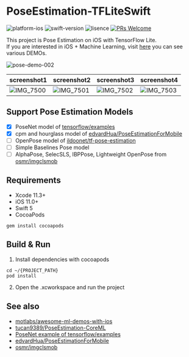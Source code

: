 # PoseEstimation-TFLiteSwift

![platform-ios](https://img.shields.io/badge/platform-ios-lightgrey.svg)
![swift-version](https://img.shields.io/badge/swift-5-red.svg)
![lisence](https://img.shields.io/badge/license-MIT-black.svg)
[![PRs Welcome](https://img.shields.io/badge/PRs-welcome-brightgreen.svg?style=flat-square)](http://makeapullrequest.com)

This project is Pose Estimation on iOS with TensorFlow Lite.<br>If you are interested in iOS + Machine Learning, visit [here](https://github.com/motlabs/iOS-Proejcts-with-ML-Models) you can see various DEMOs.<br>

![pose-demo-002](https://user-images.githubusercontent.com/37643248/77227994-99ba2a80-6bc7-11ea-9b08-9bb57723bc42.gif)

screenshot1 | screenshot2 | screenshot3 | screenshot4
--- | --- | --- | ---
![IMG_7500](https://user-images.githubusercontent.com/37643248/77227851-61feb300-6bc6-11ea-9e76-fd3a43567163.PNG) | ![IMG_7501](https://user-images.githubusercontent.com/37643248/77227847-61661c80-6bc6-11ea-848f-63c22b03cc75.PNG) | ![IMG_7502](https://user-images.githubusercontent.com/37643248/77227842-6034ef80-6bc6-11ea-8f36-5c7e04367559.PNG) | ![IMG_7503](https://user-images.githubusercontent.com/37643248/77227834-57dcb480-6bc6-11ea-83f3-6dffc41e5077.PNG)

## Support Pose Estimation Models

- [x] PoseNet model of [tensorflow/examples](https://github.com/tensorflow/examples/blob/master/lite/examples/posenet/ios)
- [x] cpm and hourglass model of [edvardHua/PoseEstimationForMobile](https://github.com/edvardHua/PoseEstimationForMobile)
- [ ] OpenPose model of [ildoonet/tf-pose-estimation](https://github.com/ildoonet/tf-pose-estimation/issues/355) 
- [ ] Simple Baselines Pose model
- [ ] AlphaPose, SelecSLS, IBPPose, Lightweight OpenPose from [osmr/imgclsmob](https://github.com/osmr/imgclsmob)

## Requirements

- Xcode 11.3+
- iOS 11.0+
- Swift 5
- CocoaPods
```shell
gem install cocoapods
```

## Build & Run

1. Install dependencies with cocoapods
```shell
cd ~/{PROJECT_PATH}
pod install
```

2. Open the .xcworkspace and run the project

## See also

- [motlabs/awesome-ml-demos-with-ios](https://github.com/motlabs/awesome-ml-demos-with-ios)
- [tucan9389/PoseEstimation-CoreML](https://github.com/tucan9389/PoseEstimation-CoreML)
- [PoseNet example of tensorflow/examples](https://github.com/tensorflow/examples/blob/master/lite/examples/posenet/ios)
- [edvardHua/PoseEstimationForMobile](https://github.com/edvardHua/PoseEstimationForMobile)
- [osmr/imgclsmob](https://github.com/osmr/imgclsmob)
